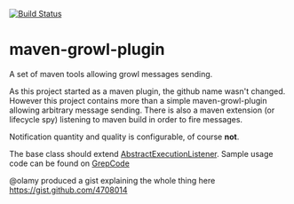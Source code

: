 [![Build Status](https://buildhive.cloudbees.com/job/Riduidel/job/maven-growl-plugin/badge/icon)](https://buildhive.cloudbees.com/job/Riduidel/job/maven-growl-plugin/)

# maven-growl-plugin #

A set of maven tools allowing growl messages sending.

As this project started as a maven plugin, the github name wasn't changed. However this project contains more than a simple maven-growl-plugin allowing arbitrary message sending. There is also a maven extension (or lifecycle spy) listening to maven build in order to fire messages.

Notification quantity and quality is configurable, of course **not**.

The base class should extend [AbstractExecutionListener](http://maven.apache.org/ref/3.0.4/apidocs/org/apache/maven/execution/AbstractExecutionListener.html). Sample usage code can be found on [GrepCode](http://grepcode.com/search/usages?id=repo1.maven.org$maven2@org.apache.maven$maven-core@3.0.4@org$apache$maven$execution@AbstractExecutionListener&type=type&k=u)

@olamy produced a gist explaining the whole thing here https://gist.github.com/4708014
